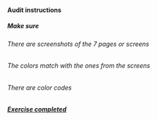 #### Audit instructions

##### Make sure

###### There are screenshots of the 7 pages or screens
###### The colors match with the ones from the screens
###### There are color codes

##### [Exercise completed](https://www.figma.com/file/9YVlgVGYdg4fTyWUsDLi7c/UI-I---Ex-2?node-id=3%3A8)
